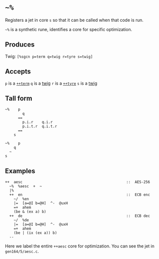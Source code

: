 `~%`
====

Registers a jet in core `s` so that it can be called when that code is run.


`~%` is a synthetic rune, identifies a core for specific optimization.

Produces
--------

Twig: `[%sgcn p=term q=twig r=tyre s=twig]`

Accepts
-------

`p` is a [`++term`]() `q` is a [twig]() `r` is a [`++tyre`]() `s` is a
[twig]()

Tall form
---------

    ~%    p
            q
          ==
            p.i.r    q.i.r
            p.i.t.r  q.i.t.r
          ==
        s

    ~%    p
        q
      ~
    s


Examples
--------

    ++  aesc                                                ::  AES-256
      ~%  %aesc  +  ~
      |%
      ++  en                                                ::  ECB enc
        ~/  %en
        |=  [a=@I b=@H]  ^-  @uxH
        =+  ahem
        (be & (ex a) b)
      ++  de                                                ::  ECB dec
        ~/  %de
        |=  [a=@I b=@H]  ^-  @uxH
        =+  ahem
        (be | (ix (ex a)) b)
      --

Here we label the entire `++aesc` core for optimization. You can see the
jet in `gen164/5/aesc.c`.
